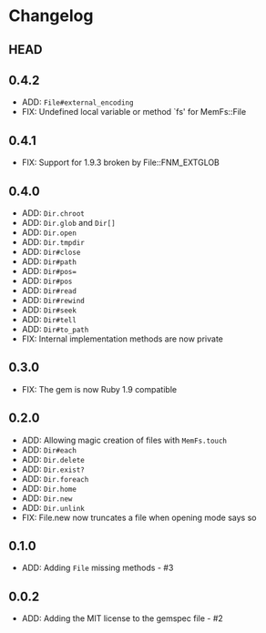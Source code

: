 # Changelog

## HEAD

## 0.4.2

* ADD: `File#external_encoding`
* FIX: Undefined local variable or method `fs' for MemFs::File

## 0.4.1

* FIX: Support for 1.9.3 broken by File::FNM_EXTGLOB

## 0.4.0

* ADD: `Dir.chroot`
* ADD: `Dir.glob` and `Dir[]`
* ADD: `Dir.open`
* ADD: `Dir.tmpdir`
* ADD: `Dir#close`
* ADD: `Dir#path`
* ADD: `Dir#pos=`
* ADD: `Dir#pos`
* ADD: `Dir#read`
* ADD: `Dir#rewind`
* ADD: `Dir#seek`
* ADD: `Dir#tell`
* ADD: `Dir#to_path`
* FIX: Internal implementation methods are now private

## 0.3.0

* FIX: The gem is now Ruby 1.9 compatible

## 0.2.0

* ADD: Allowing magic creation of files with `MemFs.touch`
* ADD: `Dir#each`
* ADD: `Dir.delete`
* ADD: `Dir.exist?`
* ADD: `Dir.foreach`
* ADD: `Dir.home`
* ADD: `Dir.new`
* ADD: `Dir.unlink`
* FIX: File.new now truncates a file when opening mode says so

## 0.1.0

* ADD: Adding `File` missing methods - #3

## 0.0.2

* ADD: Adding the MIT license to the gemspec file - #2
